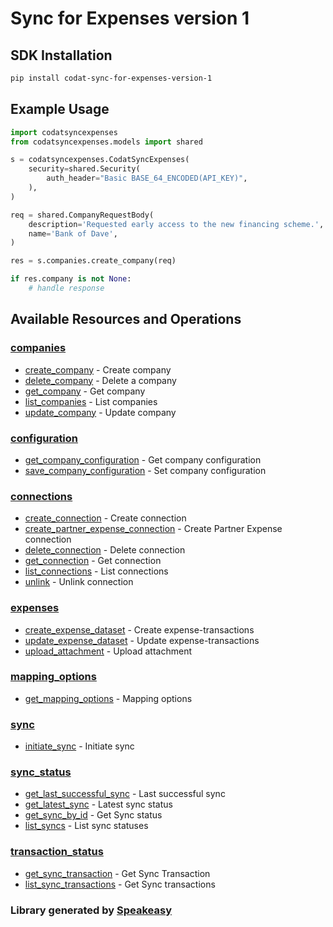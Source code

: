 # Sync for Expenses version 1
    


<!-- Start SDK Installation -->
## SDK Installation

```bash
pip install codat-sync-for-expenses-version-1
```
<!-- End SDK Installation -->

## Example Usage
<!-- Start SDK Example Usage -->


```python
import codatsyncexpenses
from codatsyncexpenses.models import shared

s = codatsyncexpenses.CodatSyncExpenses(
    security=shared.Security(
        auth_header="Basic BASE_64_ENCODED(API_KEY)",
    ),
)

req = shared.CompanyRequestBody(
    description='Requested early access to the new financing scheme.',
    name='Bank of Dave',
)

res = s.companies.create_company(req)

if res.company is not None:
    # handle response
```
<!-- End SDK Example Usage -->

<!-- Start SDK Available Operations -->
## Available Resources and Operations


### [companies](docs/sdks/companies/README.md)

* [create_company](docs/sdks/companies/README.md#create_company) - Create company
* [delete_company](docs/sdks/companies/README.md#delete_company) - Delete a company
* [get_company](docs/sdks/companies/README.md#get_company) - Get company
* [list_companies](docs/sdks/companies/README.md#list_companies) - List companies
* [update_company](docs/sdks/companies/README.md#update_company) - Update company

### [configuration](docs/sdks/configuration/README.md)

* [get_company_configuration](docs/sdks/configuration/README.md#get_company_configuration) - Get company configuration
* [save_company_configuration](docs/sdks/configuration/README.md#save_company_configuration) - Set company configuration

### [connections](docs/sdks/connections/README.md)

* [create_connection](docs/sdks/connections/README.md#create_connection) - Create connection
* [create_partner_expense_connection](docs/sdks/connections/README.md#create_partner_expense_connection) - Create Partner Expense connection
* [delete_connection](docs/sdks/connections/README.md#delete_connection) - Delete connection
* [get_connection](docs/sdks/connections/README.md#get_connection) - Get connection
* [list_connections](docs/sdks/connections/README.md#list_connections) - List connections
* [unlink](docs/sdks/connections/README.md#unlink) - Unlink connection

### [expenses](docs/sdks/expenses/README.md)

* [create_expense_dataset](docs/sdks/expenses/README.md#create_expense_dataset) - Create expense-transactions
* [update_expense_dataset](docs/sdks/expenses/README.md#update_expense_dataset) - Update expense-transactions
* [upload_attachment](docs/sdks/expenses/README.md#upload_attachment) - Upload attachment

### [mapping_options](docs/sdks/mappingoptions/README.md)

* [get_mapping_options](docs/sdks/mappingoptions/README.md#get_mapping_options) - Mapping options

### [sync](docs/sdks/sync/README.md)

* [initiate_sync](docs/sdks/sync/README.md#initiate_sync) - Initiate sync

### [sync_status](docs/sdks/syncstatus/README.md)

* [get_last_successful_sync](docs/sdks/syncstatus/README.md#get_last_successful_sync) - Last successful sync
* [get_latest_sync](docs/sdks/syncstatus/README.md#get_latest_sync) - Latest sync status
* [get_sync_by_id](docs/sdks/syncstatus/README.md#get_sync_by_id) - Get Sync status
* [list_syncs](docs/sdks/syncstatus/README.md#list_syncs) - List sync statuses

### [transaction_status](docs/sdks/transactionstatus/README.md)

* [get_sync_transaction](docs/sdks/transactionstatus/README.md#get_sync_transaction) - Get Sync Transaction
* [list_sync_transactions](docs/sdks/transactionstatus/README.md#list_sync_transactions) - Get Sync transactions
<!-- End SDK Available Operations -->
### Library generated by [Speakeasy](https://docs.speakeasyapi.dev/docs/using-speakeasy/client-sdks)
